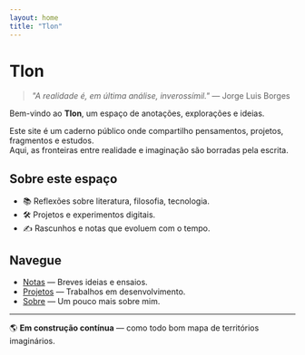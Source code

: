 ```yaml
---
layout: home
title: "Tlon"
---
```


# Tlon

> *"A realidade é, em última análise, inverossímil."* — Jorge Luis Borges

Bem-vindo ao **Tlon**, um espaço de anotações, explorações e ideias.

Este site é um caderno público onde compartilho pensamentos, projetos, fragmentos e estudos.  
Aqui, as fronteiras entre realidade e imaginação são borradas pela escrita.

## Sobre este espaço

- 📚 Reflexões sobre literatura, filosofia, tecnologia.
- 🛠️ Projetos e experimentos digitais.
- ✍️ Rascunhos e notas que evoluem com o tempo.

## Navegue

- [Notas](/notas) — Breves ideias e ensaios.
- [Projetos](/projetos) — Trabalhos em desenvolvimento.
- [Sobre](/sobre) — Um pouco mais sobre mim.

---

🌎 **Em construção contínua** — como todo bom mapa de territórios imaginários.


